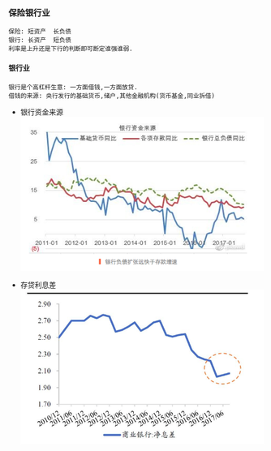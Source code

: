 ### 保险银行业

```text
保险: 短资产  长负债
银行: 长资产  短负债
利率是上升还是下行的判断即可断定谁强谁弱.
```

#### 银行业
```text
​​​银行是个高杠杆生意: 一方面借钱,一方面放贷.
借钱的来源: 央行发行的基础货币,储户,其他金融机构(货币基金,同业拆借)

```
* 银行资金来源
![输入图片说明](https://github.com/qccr-twl2123/finance/blob/master/images/银行资金来源.png "在这里输入图片标题")

* 存贷利息差
![输入图片说明](https://github.com/qccr-twl2123/finance/blob/master/images/商业银行净息差.png "在这里输入图片标题")


